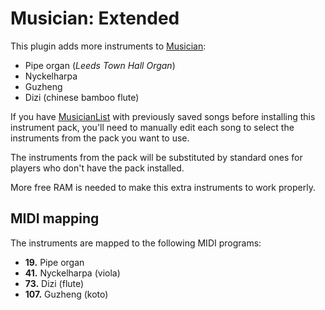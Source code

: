 Musician: Extended
==================
This plugin adds more instruments to [Musician](https://github.com/LenweSaralonde/Musician):

* Pipe organ (*Leeds Town Hall Organ*)
* Nyckelharpa
* Guzheng
* Dizi (chinese bamboo flute)

If you have [MusicianList](https://github.com/LenweSaralonde/MusicianList) with previously saved songs before installing this instrument pack, you'll need to manually edit each song to select the instruments from the pack you want to use.

The instruments from the pack will be substituted by standard ones for players who don't have the pack installed.

More free RAM is needed to make this extra instruments to work properly.

MIDI mapping
------------
The instruments are mapped to the following MIDI programs:

* **19.** Pipe organ
* **41.** Nyckelharpa (viola)
* **73.** Dizi (flute)
* **107.** Guzheng (koto)

